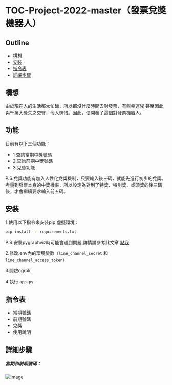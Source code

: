 # TOC-Project-2022-master（發票兌獎機器人）

## Outline

- [構想](#構想)
- [安裝](#安裝)
- [指令表](#指令表)
- [詳細步驟](#詳細步驟)

## 構想

由於現在人的生活都太忙碌，所以都沒什麼時間去對發票，有些幸運兒
甚至因此與千萬大獎失之交臂，令人惋惜。因此，便開發了這個對發票機器人。

## 功能

目前有以下三個功能：
- 1.查詢當期中獎號碼
- 2.查詢前期中獎號碼
- 3.兌獎功能

P.S.兌獎功能有加入人性化兌獎機制，只要輸入後三碼，就能先進行初步的兌獎。考量到發票本身的中獎機率，所以設定為對到了特獎、特別獎、或頭獎的後三碼後，才會繼續要求輸入前五碼。

## 安裝

1.使用以下指令來安裝pip 虛擬環境：
```sh
pip install -r requirements.txt
```
P.S.安裝pygraphviz時可能會遇到問題,詳情請參考此文章
[點我](https://pygraphviz.github.io/documentation/stable/install.html)

2.修改.env內的環境變數（`line_channel_secret` 和 `line_channel_access_token`）

3.開啟ngrok

4.執行 `app.py`

## 指令表
- 當期號碼
- 前期號碼
- 兌獎
- 使用說明

## 詳細步驟
##### 當期和前期號碼：
![image](https://github.com/a9677560/TOC-Project-2022-master/blob/main/img/pic1.jpg)

